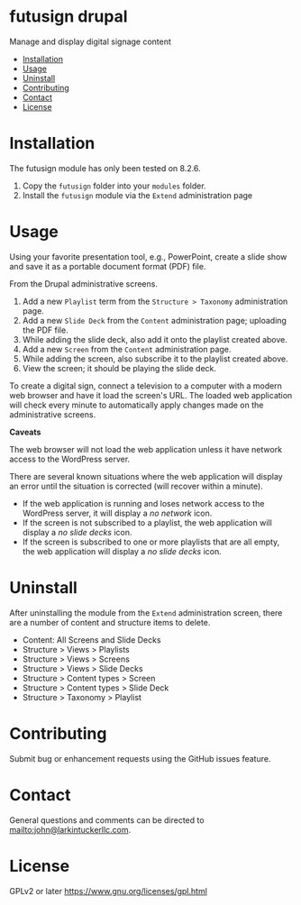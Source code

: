 futusign drupal
====
Manage and display digital signage content

- [Installation](#installation)
- [Usage](#usage)
- [Uninstall](#uninstall)
- [Contributing](#contributing)
- [Contact](#contact)
- [License](#license)

Installation
====
The futusign module has only been tested on 8.2.6.

1. Copy the `futusign` folder into your `modules` folder.
2. Install the `futusign` module via the `Extend` administration page

Usage
====
Using your favorite presentation tool, e.g., PowerPoint, create a slide
show and save it as a portable document format (PDF) file.

From the Drupal administrative screens.

1. Add a new `Playlist` term from the `Structure > Taxonomy`
administration page.
2. Add a new `Slide Deck` from the `Content` administration page;
uploading the PDF file.
3. While adding the slide deck, also add it onto the playlist created
above.
4. Add a new `Screen` from the `Content` administration page.
5. While adding the screen, also subscribe it to the playlist created
above.
6. View the screen; it should be playing the slide deck.

To create a digital sign, connect a television to a computer with a modern web
browser and have it load the screen's URL. The loaded web application will
check every minute to automatically apply changes made on the administrative
screens.

**Caveats**

The web browser will not load the web application unless it have network
access to the WordPress server.

There are several known situations where the web application will display an
error until the situation is corrected (will recover within a minute).

* If the web application is running and loses network access to the WordPress
server, it will display a *no network* icon.
* If the screen is not subscribed to a playlist, the web application will
display a *no slide decks* icon.
* If the screen is subscribed to one or more playlists that are all empty,
the web application will display a *no slide decks* icon.

Uninstall
===
After uninstalling the module from the `Extend` administration screen,
there are a number of content and structure items to delete.

* Content: All Screens and Slide Decks
* Structure > Views > Playlists
* Structure > Views > Screens
* Structure > Views > Slide Decks
* Structure > Content types > Screen
* Structure > Content types > Slide Deck
* Structure > Taxonomy > Playlist

Contributing
====
Submit bug or enhancement requests using the GitHub issues feature.

Contact
====
General questions and comments can be directed to
<mailto:john@larkintuckerllc.com>.

License
====
GPLv2 or later <https://www.gnu.org/licenses/gpl.html>
